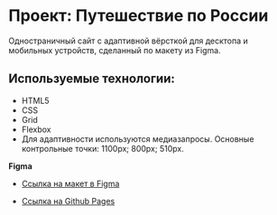 # Проект: Путешествие по России

Одностраничный сайт с адаптивной вёрсткой для десктопа и мобильных устройств, сделанный по макету из Figma.

## Используемые технологии:

* HTML5
* CSS
* Grid
* Flexbox
* Для адаптивности используются медиазапросы. Основные контрольные точки: 1100px; 800px; 510px.

**Figma**

* [Ссылка на макет в Figma](https://www.figma.com/file/5S2WSbEFL6awjVWJ0NWL8Q/Sprint-3_-Russia-_-desktop-mobile?node-id=28503%3A0)

* [Ссылка на Github Pages](https://alekseydegtyarev.github.io/russian-travel)

